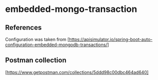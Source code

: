 # embedded-mongo-transaction
## References
Configuration was taken from [https://apisimulator.io/spring-boot-auto-configuration-embedded-mongodb-transactions/]

## Postman collection
[https://www.getpostman.com/collections/5ddd98c00dbc464ad640]

